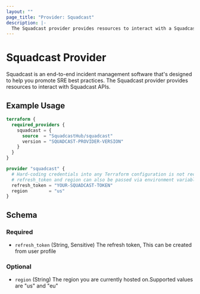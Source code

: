 ```yaml
---
layout: ""
page_title: "Provider: Squadcast"
description: |-
  The Squadcast provider provides resources to interact with a Squadcast APIs.
---
```


# Squadcast Provider

Squadcast is an end-to-end incident management software that's designed to help you promote SRE best practices. 
The Squadcast provider provides resources to interact with Squadcast APIs.

## Example Usage

```terraform
terraform {
  required_providers {
    squadcast = {
      source  = "SquadcastHub/squadcast"
      version = "SQUADCAST-PROVIDER-VERSION"
    }
  }
}

provider "squadcast" {
  # Hard-coding credentials into any Terraform configuration is not recommended
  # refresh_token and region can also be passed via environment variables (SQUADCAST_REFRESH_TOKEN and SQUADCAST_REGION)
  refresh_token = "YOUR-SQUADCAST-TOKEN"
  region        = "us"
}
```

<!-- schema generated by tfplugindocs -->
## Schema

### Required

- `refresh_token` (String, Sensitive) The refresh token, This can be created from user profile

### Optional

- `region` (String) The region you are currently hosted on.Supported values are "us" and "eu"
